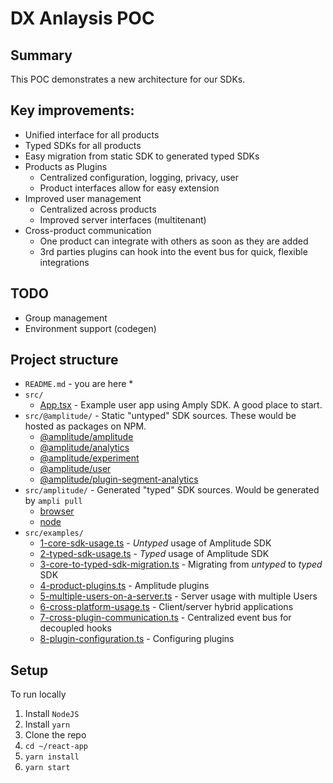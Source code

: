 # DX Anlaysis POC

## Summary
This POC demonstrates a new architecture for our SDKs.

## Key improvements:
* Unified interface for all products
* Typed SDKs for all products
* Easy migration from static SDK to generated typed SDKs
* Products as Plugins
  * Centralized configuration, logging, privacy, user
  * Product interfaces allow for easy extension
* Improved user management
  * Centralized across products
  * Improved server interfaces (multitenant)
* Cross-product communication
  * One product can integrate with others as soon as they are added
  * 3rd parties plugins can hook into the event bus for quick, flexible integrations

## TODO
* Group management
* Environment support (codegen)

## Project structure
* `README.md` - you are here *
* `src/`
  * [App.tsx](src/App.tsx) - Example user app using Amply SDK. A good place to start.
* `src/@amplitude/` - Static "untyped" SDK sources. These would be hosted as packages on NPM.
  * [@amplitude/amplitude](src/@amplitude/amplitude)
  * [@amplitude/analytics](src/@amplitude/analytics)
  * [@amplitude/experiment](src/@amplitude/experiment)
  * [@amplitude/user](src/@amplitude/user)
  * [@amplitude/plugin-segment-analytics](src/@amplitude/plugin-segment-analytics)
* `src/amplitude/` - Generated "typed" SDK sources. Would be generated by `ampli pull`
  * [browser](src/amplitude/browser.ts)
  * [node](src/amplitude/node.ts)
* `src/examples/`
  * [1-core-sdk-usage.ts](src/examples/1-core-sdk-usage.ts) - *Untyped* usage of Amplitude SDK
  * [2-typed-sdk-usage.ts](src/examples/2-typed-sdk-usage.ts) - *Typed* usage of Amplitude SDK
  * [3-core-to-typed-sdk-migration.ts](src/examples/3-core-to-typed-sdk-migration.ts) - Migrating from *untyped* to *typed* SDK
  * [4-product-plugins.ts](src/examples/4-product-plugins.ts) - Amplitude plugins
  * [5-multiple-users-on-a-server.ts](src/examples/5-multiple-users-on-a-server.ts) - Server usage with multiple Users
  * [6-cross-platform-usage.ts](src/examples/6-cross-platform-usage.ts) - Client/server hybrid applications
  * [7-cross-plugin-communication.ts](src/examples/7-cross-plugin-communication.ts) - Centralized event bus for decoupled hooks
  * [8-plugin-configuration.ts](src/examples/8-plugin-configuration.ts) - Configuring plugins

## Setup
To run locally
1. Install `NodeJS`
2. Install `yarn`
3. Clone the repo
4. `cd ~/react-app`
5. `yarn install`
6. `yarn start`
